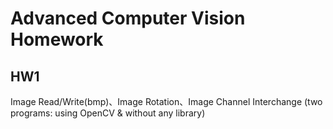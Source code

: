 # Advanced Computer Vision Homework

## HW1
Image Read/Write(bmp)、Image Rotation、Image Channel Interchange
(two programs: using OpenCV & without any library)